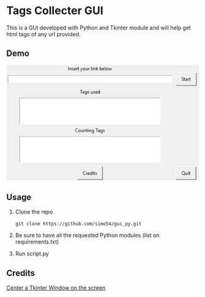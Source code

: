 # Tags Collecter GUI

This is a GUI developed with Python and Tkinter module and will help get html tags of any url provided.

## Demo

![](demo.gif)

## Usage

1. Clone the repo

   ```
   git clone https://github.com/simo54/gui_py.git
   ```

2. Be sure to have all the requested Python modules (list on requirements.txt)
3. Run script.py

## Credits

[Center a Tkinter Window on the screen](https://www.youtube.com/watch?v=TdTks2eSx3c)
